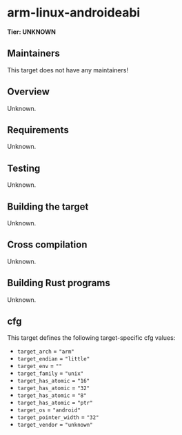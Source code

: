 # arm-linux-androideabi

**Tier: UNKNOWN**

## Maintainers
This target does not have any maintainers!

## Overview
Unknown.

## Requirements
Unknown.

## Testing
Unknown.

## Building the target
Unknown.

## Cross compilation
Unknown.

## Building Rust programs
Unknown.

## cfg
This target defines the following target-specific cfg values:
- `target_arch` = `"arm"`
- `target_endian` = `"little"`
- `target_env` = `""`
- `target_family` = `"unix"`
- `target_has_atomic` = `"16"`
- `target_has_atomic` = `"32"`
- `target_has_atomic` = `"8"`
- `target_has_atomic` = `"ptr"`
- `target_os` = `"android"`
- `target_pointer_width` = `"32"`
- `target_vendor` = `"unknown"`

